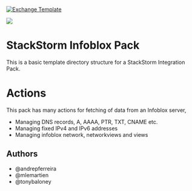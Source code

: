 [![Exchange Template](https://exchange.stackstorm.org/assets/images/st2-logo.png)](https://exchange.stackstorm.org/)

![](https://s3-us-west-1.amazonaws.com/infobloxcdn/wp-content/uploads/2016/05/07230930/logo.png)

# StackStorm Infoblox Pack

This is a basic template directory structure for a StackStorm Integration Pack.

# Actions

This pack has many actions for fetching of data from an Infoblox server, 

- Managing DNS records, A, AAAA, PTR, TXT, CNAME etc.
- Managing fixed IPv4 and IPv6 addresses
- Managing infoblox network, networkviews and views


## Authors
 - @andrepferreira
 - @mlemartien
 - @tonybaloney
